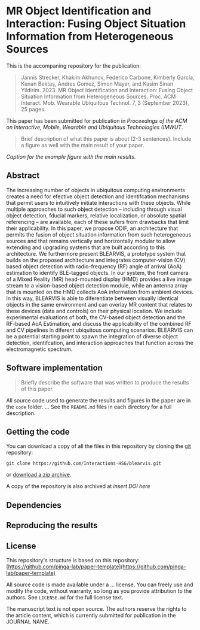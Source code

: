 # MR Object Identification and Interaction: Fusing Object Situation Information from Heterogeneous Sources

This is the accompaning repository for the publication:

> Jannis Strecker, Khakim Akhunov, Federico Carbone, Kimberly García, Kenan Bektaş, Andres Gomez, Simon Mayer, and Kasim Sinan Yildirim. 2023. MR Object Identification and Interaction: Fusing Object Situation Information from Heterogeneous
Sources. Proc. ACM Interact. Mob. Wearable Ubiquitous Technol. 7, 3 (September 2023), 25 pages.


This paper has been submitted for publication in *Proceedings of the ACM on Interactive, Mobile, Wearable and Ubiquitous Technologies (IMWUT*.

> Brief description of what this paper is about (2-3 sentences). Include a
> figure as well with the main result of your paper.



*Caption for the example figure with the main results.*


## Abstract
The increasing number of objects in ubiquitous computing environments creates a need for efective object detection and identifcation mechanisms that permit users to intuitively initiate interactions with these objects. While multiple approaches to such object detection – including through visual object detection, fducial markers, relative localization, or absolute spatial referencing – are available, each of these sufers from drawbacks that limit their applicability. In this paper, we propose ODIF, an architecture that permits the fusion of object situation information from such heterogeneous sources and that remains vertically and horizontally modular to allow extending and upgrading systems that are built according to this architecture. We furthermore present BLEARVIS, a prototype system that builds on the proposed architecture and integrates computer-vision (CV) based object detection with radio-frequency (RF) angle of arrival (AoA) estimation to identify BLE-tagged objects. In our system, the front camera of a Mixed Reality (MR) head-mounted display (HMD) provides a live image stream to a vision-based object detection module, while an antenna array that is mounted on the HMD collects AoA information from ambient devices. In this way, BLEARVIS is able to diferentiate between visually identical objects in the same environment and can overlay MR content that relates to these devices (data and controls) on their physical location. We include experimental evaluations of both, the CV-based object detection and the RF-based AoA Estimation, and discuss the applicability of the combined RF and CV pipelines in diferent ubiquitous computing scenarios. BLEARVIS can be a potential starting point to spawn the integration of diverse object detection, identifcation, and interaction approaches that function across the electromagnetic spectrum.

## Software implementation

> Briefly describe the software that was written to produce the results of this
> paper.

All source code used to generate the results and figures in the paper are in
the `code` folder.
...
See the `README.md` files in each directory for a full description.


## Getting the code

You can download a copy of all the files in this repository by cloning the
[git](https://git-scm.com/) repository:

    git clone https://github.com/Interactions-HSG/blearvis.git

or [download a zip archive](https://github.com/Interactions-HSG/blearvis/archive/master.zip).

A copy of the repository is also archived at *insert DOI here*


## Dependencies




## Reproducing the results




## License

This repository's structure is based on this repository: [https://github.com/pinga-lab/paper-template](https://github.com/pinga-lab/paper-template)

All source code is made available under a ... license. You can freely
use and modify the code, without warranty, so long as you provide attribution
to the authors. See `LICENSE.md` for the full license text.

The manuscript text is not open source. The authors reserve the rights to the
article content, which is currently submitted for publication in the
JOURNAL NAME.

